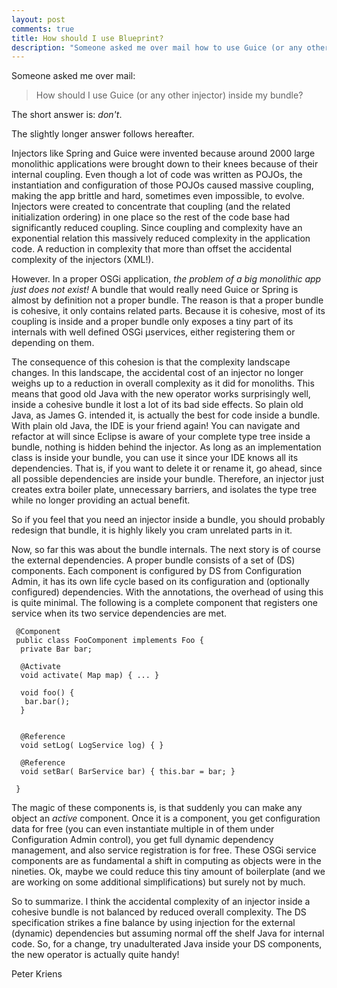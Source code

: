 ```yaml
---
layout: post
comments: true
title: How should I use Blueprint?
description: "Someone asked me over mail how to use Guice (or any other injector) inside my bundle? The short answer is: don't. The slightly ..."
---
```


Someone asked me over mail:

> How should I use Guice (or any other injector) inside my bundle?

The short answer is: *don't*.

The slightly longer answer follows hereafter.

Injectors like Spring and Guice were invented because around 2000 large monolithic 
applications were brought down to their knees because of their internal coupling. 
Even though a lot of code was written as POJOs, the instantiation and configuration 
of those POJOs caused massive coupling, making the app brittle and hard, sometimes 
even impossible, to evolve. Injectors were created to concentrate that coupling (and 
the related initialization ordering) in one place so the rest of the code base had 
significantly reduced coupling. Since coupling and complexity have an exponential 
relation this massively reduced complexity in the application code. A reduction in 
complexity that more than offset the accidental complexity of the injectors (XML!). 

However. In a proper OSGi application, _the problem of a big monolithic app just 
does not exist!_ A bundle that would really need Guice or Spring is almost by 
definition not a proper bundle. The reason is that a proper bundle is cohesive, 
it only contains related parts. Because it is cohesive, most of its coupling is 
inside and a proper bundle only exposes a tiny part of its internals with well 
defined OSGi µservices, either registering them or depending on them.

The consequence of this cohesion is that the complexity landscape changes. In this 
landscape, the accidental cost of an injector no longer weighs up to a reduction 
in overall complexity as it did for monoliths. This means that good old Java with 
the new operator works surprisingly well, inside a cohesive bundle it lost a lot 
of its bad side effects. So plain old Java, as James G. intended it, is actually 
the best for code inside a bundle. With plain old Java, the IDE is your friend 
again! You can navigate and refactor at will since Eclipse is aware of your complete 
type tree inside a bundle, nothing is hidden behind the injector. As long as an 
implementation class is inside your bundle, you can use it since your IDE knows 
all its dependencies. That is, if you want to delete it or rename it, go ahead, 
since all possible dependencies are inside your bundle. Therefore, an injector 
just creates extra boiler plate, unnecessary barriers, and isolates the type 
tree while no longer providing an actual benefit.

So if you feel that you need an injector inside a bundle, you should probably redesign 
that bundle, it is highly likely you cram unrelated parts in it.

Now, so far this was about the bundle internals. The next story is of course the 
external dependencies. A proper bundle consists of a set of (DS) components. 
Each component is configured by DS from Configuration Admin, it has its own life 
cycle based on its configuration and (optionally configured) dependencies. With 
the annotations, the overhead of using this is quite minimal. The following is a 
complete component that registers one service when its two service dependencies are met.

	 @Component
	 public class FooComponent implements Foo {
	  private Bar bar;
	 
	  @Activate
	  void activate( Map map) { ... }
	
	  void foo() {
	   bar.bar();
	  }
	
	
	  @Reference
	  void setLog( LogService log) { }
	
	  @Reference
	  void setBar( BarService bar) { this.bar = bar; }
	
	 }

The magic of these components is, is that suddenly you can make any object an _active_ 
component. Once it is a component, you get configuration data for free (you can even 
instantiate multiple in of them under Configuration Admin control), you get full 
dynamic dependency management, and also service registration is for free. These 
OSGi service components are as fundamental a shift in computing as objects were 
in the nineties. Ok, maybe we could reduce this tiny amount of boilerplate (and 
we are working on some additional simplifications) but surely not by much.

So to summarize. I think the accidental complexity of an injector inside a cohesive 
bundle is not balanced by reduced overall complexity. The DS specification strikes a 
fine balance by using injection for the external (dynamic) dependencies but assuming 
normal off the shelf Java for internal code. So, for a change, try unadulterated Java 
inside your DS components, the new operator is actually quite handy!

Peter Kriens

